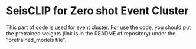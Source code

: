 # SeisCLIP for Zero shot Event Cluster

This part of code is used for event cluster. For use the code, you should put the pretrained weights (link is in the README of repository) under the "pretrained_models file".

